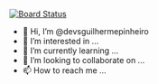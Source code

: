 [![Board Status](https://dev.azure.com/prfdev/c72fa4b7-ab10-42fc-9eaf-f5a8e2ada0d1/c45df6bf-478c-4406-ad44-5fcdd78de75b/_apis/work/boardbadge/1b54d41f-c2dd-4a40-bdb1-b8d81863ea7b)](https://dev.azure.com/prfdev/c72fa4b7-ab10-42fc-9eaf-f5a8e2ada0d1/_boards/board/t/c45df6bf-478c-4406-ad44-5fcdd78de75b/Microsoft.RequirementCategory)
- 👋 Hi, I’m @devsguilhermepinheiro
- 👀 I’m interested in ...
- 🌱 I’m currently learning ...
- 💞️ I’m looking to collaborate on ...
- 📫 How to reach me ...

<!---
devsguilhermepinheiro/devsguilhermepinheiro is a ✨ special ✨ repository because its `README.md` (this file) appears on your GitHub profile.
You can click the Preview link to take a look at your changes.
--->
